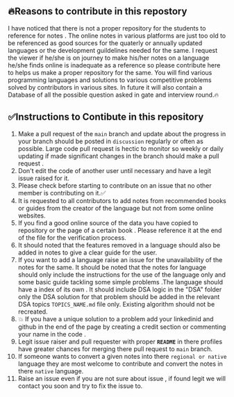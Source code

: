 ## 🔥Reasons to contribute in this repostory

I have noticed that there is not a proper repository for the students to reference for notes . The online notes in various platforms are just too old to be referenced as good sources for the quaterly or annually updated languages or the development guildelines needed for the same. I request the viewer if he/she is on journey to make his/her notes on a language he/she finds online is inadequate as a reference so please contribute here to helps us make a proper repository for the same. You will find various programming languages and solutions to various competitive problems solved by contributors in various sites. In future it will also contain a Database of all the possible question asked in gate and interview round.🔥

## ✅Instructions to Contibute in this repository 

1. Make a pull request of the `main` branch and update about the progress in your branch should be posted in `discussion` regularly or often as possible. Large code pull request is hectic to monitor so weekly or daily updating if made significant changes in the branch should make a pull request .
2. Don't edit the code of another user until necessary and have a legit issue raised for it.
3. Please check before starting to contribute on an issue that no other member is contributing on it.✅
4. It is requested to all contributors to add notes from recommended books or guides from the creator of the language but not from some online websites.
5. If you find a good online source of the data you have copied to repository or the page of a certain book . Please reference it at the end of the file for the  verification process. 
6. It should noted that the features removed in a language should also be added in notes to give a clear guide for the user. 
7. If you want to add a language raise an issue for the unavailability of the notes for the same. It should be noted that the notes for language should only include the instructions for the use of the language only and some basic guide tackling some simple problems .The language should have a index of its own . It should include DSA logic in the "DSA" folder only the DSA solution for that problem should be added in the relevant DSA topics `TOPICS_NAME.md` file only. Existing algorithm should not be recreated.
8. 💥 If you have a unique solution to a problem add your linkedinid and github in the end of the page by creating a credit section or commenting your name in the code .
9. Legit issue raiser and pull requester with proper **`README`** in there profiles have greater chances for merging there pull request to `main` branch.
10. If someone wants to convert a given notes into there `regional or native` language they are most welcome to contribute and convert the notes in there `native` language.
11. Raise an issue even if you are not sure about issue , if found legit we will contact you soon and try to fix the issue to.
